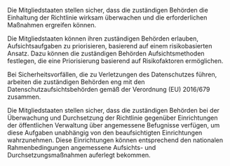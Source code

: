 Die Mitgliedstaaten stellen sicher, dass die zuständigen Behörden die Einhaltung der Richtlinie wirksam überwachen und die erforderlichen Maßnahmen ergreifen können.

Die Mitgliedstaaten können ihren zuständigen Behörden erlauben, Aufsichtsaufgaben zu priorisieren, basierend auf einem risikobasierten Ansatz. Dazu können die zuständigen Behörden Aufsichtsmethoden festlegen, die eine Priorisierung basierend auf Risikofaktoren ermöglichen.

Bei Sicherheitsvorfällen, die zu Verletzungen des Datenschutzes führen, arbeiten die zuständigen Behörden eng mit den Datenschutzaufsichtsbehörden gemäß der Verordnung (EU) 2016/679 zusammen.

Die Mitgliedstaaten stellen sicher, dass die zuständigen Behörden bei der Überwachung und Durchsetzung der Richtlinie gegenüber Einrichtungen der öffentlichen Verwaltung über angemessene Befugnisse verfügen, um diese Aufgaben unabhängig von den beaufsichtigten Einrichtungen wahrzunehmen. Diese Einrichtungen können entsprechend den nationalen Rahmenbedingungen angemessene Aufsichts- und Durchsetzungsmaßnahmen auferlegt bekommen.
